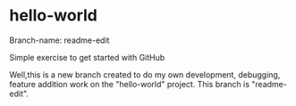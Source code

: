 hello-world
===========

Branch-name: readme-edit

Simple exercise to get started with GitHub

Well,this is a new branch created to do my own development, debugging, feature addition
work on the "hello-world" project. This branch is "readme-edit".

